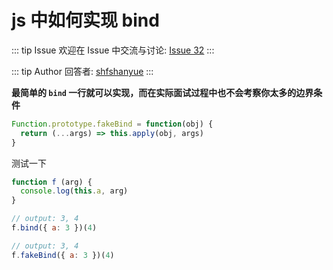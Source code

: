 # js 中如何实现 bind



::: tip Issue 
 欢迎在 Issue 中交流与讨论: [Issue 32](https://github.com/shfshanyue/Daily-Question/issues/32) 
:::

::: tip Author 
回答者: [shfshanyue](https://github.com/shfshanyue) 
:::

**最简单的 `bind` 一行就可以实现，而在实际面试过程中也不会考察你太多的边界条件**

``` js
Function.prototype.fakeBind = function(obj) {
  return (...args) => this.apply(obj, args)
}
```

测试一下

``` js
function f (arg) {
  console.log(this.a, arg)
}

// output: 3, 4
f.bind({ a: 3 })(4)

// output: 3, 4
f.fakeBind({ a: 3 })(4)
```
